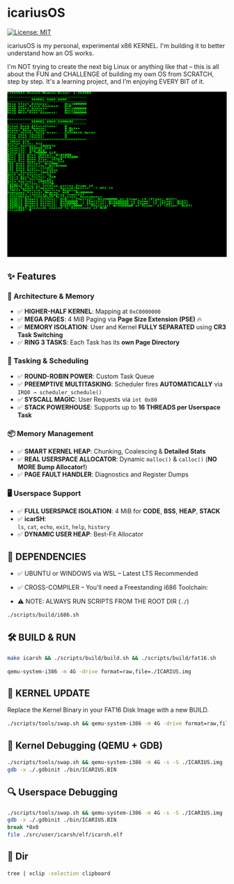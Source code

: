 # icariusOS

[![License: MIT](https://img.shields.io/badge/License-MIT-blue.svg)](https://opensource.org/licenses/MIT)

icariusOS is my personal, experimental x86 KERNEL. I'm building it to better understand how an OS works.

I'm NOT trying to create the next big Linux or anything like that – this is all about the FUN and CHALLENGE of building my own OS from SCRATCH, step by step. It's a learning project, and I’m enjoying EVERY BIT of it.

![Boot Demo](assets/icariusOS.gif)

## ✨ Features

### 🔧 Architecture & Memory
- ✅ **HIGHER-HALF KERNEL**: Mapping at `0xC0000000`
- ✅ **MEGA PAGES**: 4 MiB Paging via **Page Size Extension (PSE)** 🔥
- ✅ **MEMORY ISOLATION**: User and Kernel **FULLY SEPARATED** using **CR3 Task Switching**
- ✅ **RING 3 TASKS**: Each Task has its **own Page Directory**

### 🧠 Tasking & Scheduling
- ✅ **ROUND-ROBIN POWER**: Custom Task Queue 
- ✅ **PREEMPTIVE MULTITASKING**: Scheduler fires **AUTOMATICALLY** via `IRQ0 → scheduler_schedule()`
- ✅ **SYSCALL MAGIC**: User Requests via `int 0x80`
- ✅ **STACK POWERHOUSE**: Supports up to **16 THREADS per Userspace Task** 

### 📦 Memory Management
- ✅ **SMART KERNEL HEAP**: Chunking, Coalescing & **Detailed Stats**
- ✅ **REAL USERSPACE ALLOCATOR**: Dynamic `malloc()` & `calloc()` (**NO MORE Bump Allocator!**)
- ✅ **PAGE FAULT HANDLER**: Diagnostics and Register Dumps

### 🖥️ Userspace Support
- ✅ **FULL USERSPACE ISOLATION**: 4 MiB for **CODE**, **BSS**, **HEAP**, **STACK** 
- ✅ **icarSH**:  
  `ls`, `cat`, `echo`, `exit`, `help`, `history`
- ✅ **DYNAMIC USER HEAP**: Best-Fit Allocator

## 🧩 DEPENDENCIES

- ✅ UBUNTU or WINDOWS via WSL – Latest LTS Recommended
- ✅ CROSS-COMPILER – You'll need a Freestanding i686 Toolchain:

- ⚠️ NOTE: ALWAYS RUN SCRIPTS FROM THE ROOT DIR (`./`)  

```bash
./scripts/build/i686.sh
```

## 🛠️ BUILD & RUN

```bash
make icarsh && ./scripts/build/build.sh && ./scripts/build/fat16.sh
```

```bash
qemu-system-i386 -m 4G -drive format=raw,file=./ICARIUS.img
```

## 🔁 KERNEL UPDATE

Replace the Kernel Binary in your FAT16 Disk Image with a new BUILD.

```bash
./scripts/tools/swap.sh && qemu-system-i386 -m 4G -drive format=raw,file=./ICARIUS.img
```

## 🧠 Kernel Debugging (QEMU + GDB)

```bash
./scripts/tools/swap.sh && qemu-system-i386 -m 4G -s -S ./ICARIUS.img
gdb -x ./.gdbinit ./bin/ICARIUS.BIN
```

## 🔍 Userspace Debugging

```bash
./scripts/tools/swap.sh && qemu-system-i386 -m 4G -s -S ./ICARIUS.img
gdb -x ./.gdbinit ./bin/ICARIUS.BIN
break *0x0
file ./src/user/icarsh/elf/icarsh.elf
```

## 🌲 Dir 

```bash
tree | xclip -selection clipboard
```
